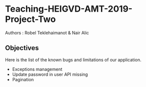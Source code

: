 # Teaching-HEIGVD-AMT-2019-Project-Two

Authors : Robel Teklehaimanot & Nair Alic

## Objectives

Here is the list of the known bugs and limitations of our application.

- Exceptions management
- Update password in user API missing
- Pagination